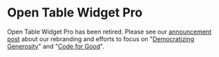 Open Table Widget Pro
===================

Open Table Widget Pro has been retired. Please see our [announcement post](https://impress.org/rebrand-press-release/) about our rebranding and efforts to focus on "[Democratizing Generosity](https://givewp.com)" and "[Code for Good](https://impress.org)".